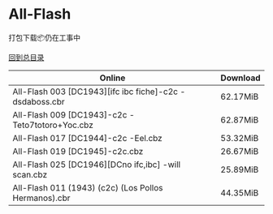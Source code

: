 # All-Flash

打包下载📦仍在工事中

[回到总目录](/Catalogs.md)







Online | Download
--- | ---
All-Flash 003 [DC1943][ifc ibc fiche]-c2c -dsdaboss.cbr | 62.17MiB
All-Flash 009 [DC1943]-c2c -Teto7totoro+Yoc.cbz | 62.87MiB
All-Flash 017 [DC1944]-c2c -Eel.cbz | 53.32MiB
All-Flash 019 [DC1945]-c2c.cbz | 26.67MiB
All-Flash 025 [DC1946][DCno ifc,ibc] -will scan.cbz | 25.89MiB
All-Flash 011 (1943) (c2c) (Los Pollos Hermanos).cbr | 44.35MiB